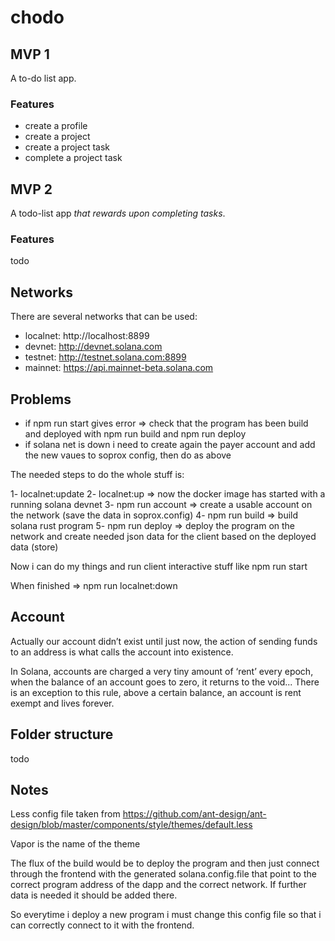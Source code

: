 # chodo

## MVP 1

A to-do list app.

### Features

- create a profile
- create a project
- create a project task
- complete a project task

## MVP 2

A todo-list app _that rewards upon completing tasks_.

### Features

todo

## Networks

There are several networks that can be used:

- localnet: http://localhost:8899
- devnet: http://devnet.solana.com
- testnet: http://testnet.solana.com:8899
- mainnet: https://api.mainnet-beta.solana.com

## Problems

- if npm run start gives error => check that the program has been build and deployed with npm run build and npm run deploy
- if solana net is down i need to create again the payer account and add the new vaues to soprox config, then do as above

The needed steps to do the whole stuff is:

1- localnet:update
2- localnet:up => now the docker image has started with a running solana devnet
3- npm run account => create a usable account on the network (save the data in soprox.config)
4- npm run build => build solana rust program
5- npm run deploy => deploy the program on the network and create needed json data for the client based on the deployed data (store)

Now i can do my things and run client interactive stuff like npm run start

When finished => npm run localnet:down

## Account

Actually our account didn’t exist until just now, the action of sending funds to an address is what calls the account into existence.

In Solana, accounts are charged a very tiny amount of ‘rent’ every epoch, when the balance of an account goes to zero, it returns to the void...
There is an exception to this rule, above a certain balance, an account is rent exempt and lives forever.

## Folder structure

todo

## Notes

Less config file taken from
https://github.com/ant-design/ant-design/blob/master/components/style/themes/default.less

Vapor is the name of the theme

The flux of the build would be to deploy the program and then just connect through the frontend with the generated solana.config.file that point to the correct program address of the dapp and the correct network.
If further data is needed it should be added there.

So everytime i deploy a new program i must change this config file so that i can correctly connect to it with the frontend.

